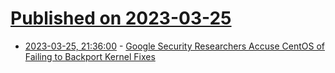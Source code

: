 # [Published on 2023-03-25](index.md)

* [2023-03-25, 21:36:00](https://tech.slashdot.org/story/23/03/25/2133226/google-security-researchers-accuse-centos-of-failing-to-backport-kernel-fixes?utm_source=rss1.0mainlinkanon&utm_medium=feed) - [Google Security Researchers Accuse CentOS of Failing to Backport Kernel Fixes](https://tech.slashdot.org/story/23/03/25/2133226/google-security-researchers-accuse-centos-of-failing-to-backport-kernel-fixes?utm_source=rss1.0mainlinkanon&utm_medium=feed)
